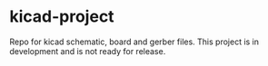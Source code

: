# kicad-project
Repo for kicad schematic, board and gerber files. This project is in development and is not ready for release.
